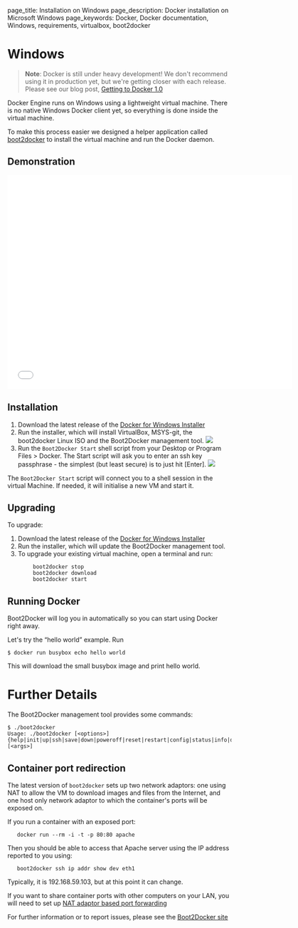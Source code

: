 page_title: Installation on Windows
page_description: Docker installation on Microsoft Windows
page_keywords: Docker, Docker documentation, Windows, requirements, virtualbox, boot2docker

# Windows

> **Note**:
> Docker is still under heavy development! We don't recommend using it in
> production yet, but we're getting closer with each release. Please see
> our blog post, [Getting to Docker 1.0](
> http://blog.docker.io/2013/08/getting-to-docker-1-0/)

Docker Engine runs on Windows using a lightweight virtual machine. There
is no native Windows Docker client yet, so everything is done inside the virtual
machine.

To make this process easier we designed a helper application called
[boot2docker](https://github.com/boot2docker/boot2docker) to install the
virtual machine and run the Docker daemon.

## Demonstration

<iframe width="640" height="480" src="//www.youtube.com/embed/oSHN8_uiZd4?rel=0" frameborder="0" allowfullscreen></iframe>

## Installation

1. Download the latest release of the [Docker for Windows Installer](https://github.com/boot2docker/windows-installer/releases)
2. Run the installer, which will install VirtualBox, MSYS-git, the boot2docker Linux ISO and the
   Boot2Docker management tool.
   ![](/installation/images/windows-installer.png)
3. Run the `Boot2Docker Start` shell script from your Desktop or Program Files > Docker.
   The Start script will ask you to enter an ssh key passphrase - the simplest
   (but least secure) is to just hit [Enter].
   ![](/installation/images/windows-boot2docker-start.png)

The `Boot2Docker Start` script will connect you to a shell session in the virtual
Machine. If needed, it will initialise a new VM and start it.

## Upgrading

To upgrade:

1. Download the latest release of the [Docker for Windows Installer](
   https://github.com/boot2docker/windows-installer/releases)
2. Run the installer, which will update the Boot2Docker management tool.
3. To upgrade your existing virtual machine, open a terminal and run:
    
```
        boot2docker stop
        boot2docker download
        boot2docker start
```


## Running Docker

Boot2Docker will log you in automatically so you can start using Docker
right away.

Let's try the “hello world” example. Run

    $ docker run busybox echo hello world

This will download the small busybox image and print hello world.

# Further Details

The Boot2Docker management tool provides some commands:

```
$ ./boot2docker
Usage: ./boot2docker [<options>] {help|init|up|ssh|save|down|poweroff|reset|restart|config|status|info|delete|download|version} [<args>]
```

## Container port redirection 

The latest version of `boot2docker` sets up two network adaptors: one using NAT
to allow the VM to download images and files from the Internet, and one host only
network adaptor to which the container's ports will be exposed on.

If you run a container with an exposed port:

```
   docker run --rm -i -t -p 80:80 apache
```

Then you should be able to access that Apache server using the IP address reported
to you using:

```
   boot2docker ssh ip addr show dev eth1
```

Typically, it is 192.168.59.103, but at this point it can change.

If you want to share container ports with other computers on your LAN, you will
need to set up [NAT adaptor based port forwarding](
https://github.com/boot2docker/boot2docker/blob/master/doc/WORKAROUNDS.md)



For further information or to report issues, please see the [Boot2Docker site](http://boot2docker.io)
